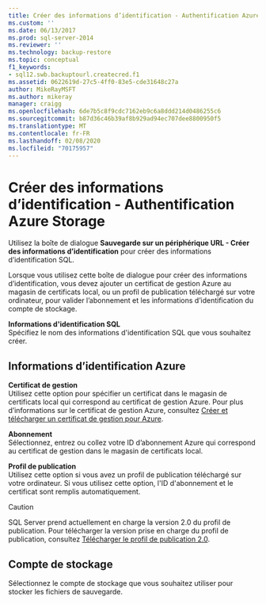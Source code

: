 ```yaml
---
title: Créer des informations d’identification - Authentification Azure Storage
ms.custom: ''
ms.date: 06/13/2017
ms.prod: sql-server-2014
ms.reviewer: ''
ms.technology: backup-restore
ms.topic: conceptual
f1_keywords:
- sql12.swb.backuptourl.createcred.f1
ms.assetid: 0622619d-27c5-4ff0-83e5-cde31648c27a
author: MikeRayMSFT
ms.author: mikeray
manager: craigg
ms.openlocfilehash: 6de7b5c8f9cdc7162eb9c6a8ddd214d0486255c6
ms.sourcegitcommit: b87d36c46b39af8b929ad94ec707dee8800950f5
ms.translationtype: MT
ms.contentlocale: fr-FR
ms.lasthandoff: 02/08/2020
ms.locfileid: "70175957"
---
```

# <a name="create-credential---authenticate-to-azure-storage"></a>Créer des informations d’identification - Authentification Azure Storage
  Utilisez la boîte de dialogue **Sauvegarde sur un périphérique URL - Créer des informations d’identification** pour créer des informations d’identification SQL.  
  
 Lorsque vous utilisez cette boîte de dialogue pour créer des informations d’identification, vous devez ajouter un certificat de gestion Azure au magasin de certificats local, ou un profil de publication téléchargé sur votre ordinateur, pour valider l’abonnement et les informations d’identification du compte de stockage.  
  
 **Informations d'identification SQL**  
 Spécifiez le nom des informations d'identification SQL que vous souhaitez créer.  
  
## <a name="azure-credentials"></a>Informations d’identification Azure  
 **Certificat de gestion**  
 Utilisez cette option pour spécifier un certificat dans le magasin de certificats local qui correspond au certificat de gestion Azure. Pour plus d’informations sur le certificat de gestion Azure, consultez [Créer et télécharger un certificat de gestion pour Azure](https://go.microsoft.com/fwlink/?LinkId=320781).  
  
 **Abonnement**  
 Sélectionnez, entrez ou collez votre ID d’abonnement Azure qui correspond au certificat de gestion dans le magasin de certificats local.  
  
 **Profil de publication**  
 Utilisez cette option si vous avez un profil de publication téléchargé sur votre ordinateur. Si vous utilisez cette option, l'ID d'abonnement et le certificat sont remplis automatiquement.  
  
> [!CAUTION]  
>  SQL Server prend actuellement en charge la version 2.0 du profil de publication. Pour télécharger la version prise en charge du profil de publication, consultez [Télécharger le profil de publication 2.0](https://go.microsoft.com/fwlink/?LinkId=396421).  
  
## <a name="storage-account"></a>Compte de stockage  
 Sélectionnez le compte de stockage que vous souhaitez utiliser pour stocker les fichiers de sauvegarde.  
  
  
